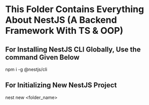 # This Folder Contains Everything About NestJS (A Backend Framework With TS & OOP)

## For Installing NestJS CLI Globally, Use the command Given Below

npm i -g @nestjs/cli

## For Initializing New NestJS Project

nest new <folder_name>
